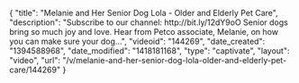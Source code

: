 {
    "title": "Melanie and Her Senior Dog Lola - Older and Elderly Pet Care",
    "description": "Subscribe to our channel: http:\/\/bit.ly\/12dY9oO Senior dogs bring so much joy and love. Hear from Petco associate, Melanie, on how you can make sure your dog...",
    "videoid": "144269",
    "date_created": "1394588968",
    "date_modified": "1418181168",
    "type": "captivate",
    "layout": "video",
    "url": "\/v\/melanie-and-her-senior-dog-lola-older-and-elderly-pet-care\/144269"
}